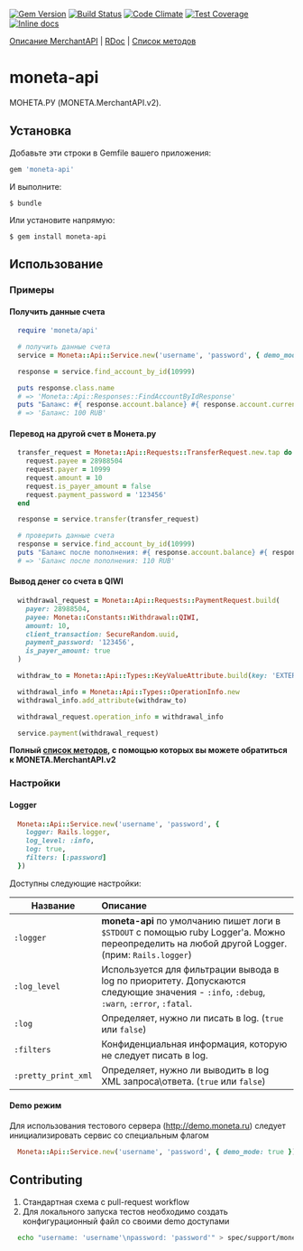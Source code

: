 [![Gem Version](https://badge.fury.io/rb/moneta-api.svg)](http://badge.fury.io/rb/moneta-api)
[![Build Status](https://travis-ci.org/RuntimeLLC/moneta-api.svg?branch=master)](https://travis-ci.org/RuntimeLLC/moneta-api)
[![Code Climate](https://codeclimate.com/github/ssnikolay/moneta-api/badges/gpa.svg)](https://codeclimate.com/github/ssnikolay/moneta-api)
[![Test Coverage](https://codeclimate.com/github/ssnikolay/moneta-api/badges/coverage.svg)](https://codeclimate.com/github/ssnikolay/moneta-api)
[![Inline docs](http://inch-ci.org/github/ssnikolay/moneta-api.svg?branch=master)](http://inch-ci.org/github/ssnikolay/moneta-api)

[Описание MerchantAPI](https://www.moneta.ru/doc/MONETA.MerchantAPI.v2.ru.pdf) | [RDoc](http://www.rubydoc.info/gems/moneta-api) |
[Список методов](http://www.rubydoc.info/gems/moneta-api/Moneta/Api/ServiceMethods)

# moneta-api

МОНЕТА.РУ (MONETA.MerchantAPI.v2).

## Установка

Добавьте эти строки в Gemfile вашего приложения:

```ruby
gem 'moneta-api'
```

И выполните:

    $ bundle

Или установите напрямую:

    $ gem install moneta-api

## Использование

### Примеры

#### Получить данные счета

```ruby
  require 'moneta/api'

  # получить данные счета
  service = Moneta::Api::Service.new('username', 'password', { demo_mode: true })

  response = service.find_account_by_id(10999)

  puts response.class.name
  # => 'Moneta::Api::Responses::FindAccountByIdResponse'
  puts "Баланс: #{ response.account.balance} #{ response.account.currency }"
  # => 'Баланс: 100 RUB'
```

#### Перевод на другой счет в Монета.ру

```ruby
  transfer_request = Moneta::Api::Requests::TransferRequest.new.tap do |request|
    request.payee = 28988504
    request.payer = 10999
    request.amount = 10
    request.is_payer_amount = false
    request.payment_password = '123456'
  end

  response = service.transfer(transfer_request)

  # проверить данные счета
  response = service.find_account_by_id(10999)
  puts "Баланс после пополнения: #{ response.account.balance} #{ response.account.currency }"
  # => 'Баланс после пополнения: 110 RUB'
```

#### Вывод денег со счета в QIWI

```ruby
  withdrawal_request = Moneta::Api::Requests::PaymentRequest.build(
    payer: 28988504,
    payee: Moneta::Constants::Withdrawal::QIWI,
    amount: 10,
    client_transaction: SecureRandom.uuid,
    payment_password: '123456',
    is_payer_amount: true
  )

  withdraw_to = Moneta::Api::Types::KeyValueAttribute.build(key: 'EXTERNALACCOUNTID', value: qiwi_account)

  withdrawal_info = Moneta::Api::Types::OperationInfo.new
  withdrawal_info.add_attribute(withdraw_to)

  withdrawal_request.operation_info = withdrawal_info

  service.payment(withdrawal_request)
```

**Полный [список методов](http://www.rubydoc.info/gems/moneta-api/Moneta/Api/ServiceMethods), с помощью которых вы можете обратиться к MONETA.MerchantAPI.v2**

### Настройки

#### Logger

```ruby
  Moneta::Api::Service.new('username', 'password', {
    logger: Rails.logger,
    log_level: :info,
    log: true,
    filters: [:password]
  })
```

Доступны следующие настройки:

 Название                  | Описание
---------------------------|:-----------------------------------------------------------
`:logger`                  | **moneta-api** по умолчанию пишет логи в `$STDOUT` с помощью ruby Logger'а. Можно переопределить на любой другой Logger. (прим: `Rails.logger`)
`:log_level`               | Используется для фильтрации вывода в log по приоритету. Допускаются следующие значения - `:info`, `:debug`, `:warn`, `:error`, `:fatal`.
`:log`                     | Определяет, нужно ли писать в log. (`true` или `false`)
`:filters`                  | Конфиденциальная информация, которую не следует писать в log.
`:pretty_print_xml`        | Определяет, нужно ли выводить в log XML запроса\ответа. (`true` или `false`)

#### Demo режим
Для использования тестового сервера (http://demo.moneta.ru) следует инициализировать сервис со специальным флагом

```ruby
  Moneta::Api::Service.new('username', 'password', { demo_mode: true })
```

## Contributing

1. Стандартная схема с pull-request workflow
2. Для локального запуска тестов необходимо создать конфигурационный файл со своими demo доступами
```bash
  echo "username: 'username'\npassword: 'password'" > spec/support/moneta.yml
```
